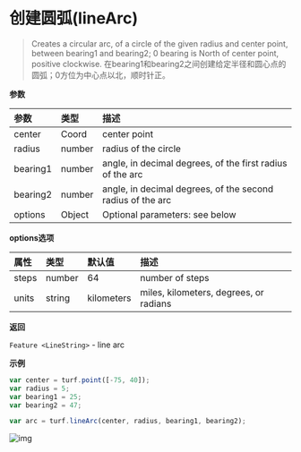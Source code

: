 # 创建圆弧(lineArc)

> Creates a circular arc, of a circle of the given radius and center point, between bearing1 and bearing2; 0 bearing is North of center point, positive clockwise.
> 在bearing1和bearing2之间创建给定半径和圆心点的圆弧；0方位为中心点以北，顺时针正。

**参数**

| 参数     | 类型   | 描述                                                       |
| :------- | :----- | :--------------------------------------------------------- |
| center   | Coord  | center point                                               |
| radius   | number | radius of the circle                                       |
| bearing1 | number | angle, in decimal degrees, of the first radius of the arc  |
| bearing2 | number | angle, in decimal degrees, of the second radius of the arc |
| options  | Object | Optional parameters: see below                             |

**options选项**

| 属性  | 类型   | 默认值     | 描述                                   |
| :---- | :----- | :--------- | :------------------------------------- |
| steps | number | 64         | number of steps                        |
| units | string | kilometers | miles, kilometers, degrees, or radians |

**返回**

`Feature <LineString>` - line arc

**示例**

```js
var center = turf.point([-75, 40]);
var radius = 5;
var bearing1 = 25;
var bearing2 = 47;

var arc = turf.lineArc(center, radius, bearing1, bearing2);
```

![img](https://pzy-images.oss-cn-hangzhou.aliyuncs.com/img/lineArc.2b13b98a.webp)